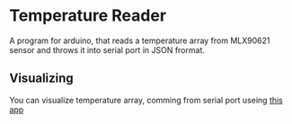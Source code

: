 # Temperature Reader

A program for arduino, that reads a temperature array from MLX90621 sensor and throws it into serial port in JSON frormat.

## Visualizing 

You can visualize temperature array, comming from serial port useing [this app](https://github.com/vadikmash/temperature-visualizer) 